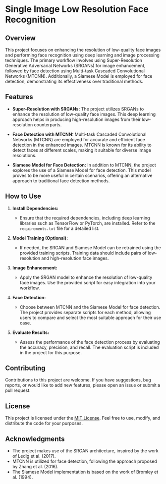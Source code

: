 # Single Image Low Resolution Face Recognition

## Overview

This project focuses on enhancing the resolution of low-quality face images and performing face recognition using deep learning and image processing techniques. The primary workflow involves using Super-Resolution Generative Adversarial Networks (SRGANs) for image enhancement, followed by face detection using Multi-task Cascaded Convolutional Networks (MTCNN). Additionally, a Siamese Model is employed for face detection, demonstrating its effectiveness over traditional methods.

## Features

- **Super-Resolution with SRGANs:** The project utilizes SRGANs to enhance the resolution of low-quality face images. This deep learning approach helps in producing high-resolution images from their low-resolution counterparts.

- **Face Detection with MTCNN:** Multi-task Cascaded Convolutional Networks (MTCNN) are employed for accurate and efficient face detection in the enhanced images. MTCNN is known for its ability to detect faces at different scales, making it suitable for diverse image resolutions.

- **Siamese Model for Face Detection:** In addition to MTCNN, the project explores the use of a Siamese Model for face detection. This model proves to be more useful in certain scenarios, offering an alternative approach to traditional face detection methods.

## How to Use

1. **Install Dependencies:**
   - Ensure that the required dependencies, including deep learning libraries such as TensorFlow or PyTorch, are installed. Refer to the `requirements.txt` file for a detailed list.

2. **Model Training (Optional):**
   - If needed, the SRGAN and Siamese Model can be retrained using the provided training scripts. Training data should include pairs of low-resolution and high-resolution face images.

3. **Image Enhancement:**
   - Apply the SRGAN model to enhance the resolution of low-quality face images. Use the provided script for easy integration into your workflow.

4. **Face Detection:**
   - Choose between MTCNN and the Siamese Model for face detection. The project provides separate scripts for each method, allowing users to compare and select the most suitable approach for their use case.

5. **Evaluate Results:**
   - Assess the performance of the face detection process by evaluating the accuracy, precision, and recall. The evaluation script is included in the project for this purpose.

## Contributing

Contributions to this project are welcome. If you have suggestions, bug reports, or would like to add new features, please open an issue or submit a pull request.

## License

This project is licensed under the [MIT License](LICENSE). Feel free to use, modify, and distribute the code for your purposes.

## Acknowledgments

- The project makes use of the SRGAN architecture, inspired by the work of Ledig et al. (2017).
- MTCNN is utilized for face detection, following the approach proposed by Zhang et al. (2016).
- The Siamese Model implementation is based on the work of Bromley et al. (1994).
